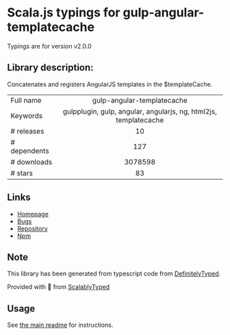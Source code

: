 
# Scala.js typings for gulp-angular-templatecache

Typings are for version v2.0.0

## Library description:
Concatenates and registers AngularJS templates in the $templateCache.

|                    |                 |
| ------------------ | :-------------: |
| Full name          | gulp-angular-templatecache |
| Keywords           | gulpplugin, gulp, angular, angularjs, ng, html2js, templatecache |
| # releases         | 10 |
| # dependents       | 127 |
| # downloads        | 3078598 |
| # stars            | 83 |

## Links
- [Homepage](https://github.com/miickel/gulp-angular-templatecache#readme)
- [Bugs](https://github.com/miickel/gulp-angular-templatecache/issues)
- [Repository](https://github.com/miickel/gulp-angular-templatecache)
- [Npm](https://www.npmjs.com/package/gulp-angular-templatecache)
    


## Note
This library has been generated from typescript code from [DefinitelyTyped](https://definitelytyped.org).

Provided with :purple_heart: from [ScalablyTyped](https://github.com/oyvindberg/ScalablyTyped)

## Usage
See [the main readme](../../readme.md) for instructions.


